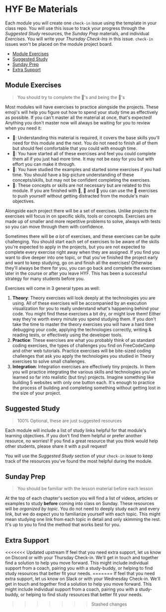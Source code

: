 # HYF Be Materials

Each module you will create one `check-in` issue using the template in your
class repo. You will use this issue to track your progress through the
_Suggested Study_ resources, the _Sunday Prep_ materials, and individual
_Exercises_. You will write your _Thursday Check-Ins_ in this issue. `check-in`
issues won't be placed on the module project board.

- [Module Exercises](#module-exercises)
- [Suggested Study](#suggested-study)
- [Sunday Prep](#sunday-prep)
- [Extra Support](#extra-support)

## Module Exercises

> You should try to complete the 🥚's and being the 🐣's

Most modules will have exercises to practice alongside the projects. These
emoji's will help you figure out how to spend your study time as effectively as
possible. If you can't master all the material at once, that's expected!
Anything you don't master now will always be waiting for you to review when you
need it:

- 🥚: Understanding this material is required, it covers the base skills you'll
  need for this module and the next. You do not need to finish all of them but
  should feel comfortable that you could with enough time.
- 🐣: You have started all of these exercises and feel you could complete them
  all if you just had more time. It may not be easy for you but with effort you
  can make it through.
- 🐥: You have studied the examples and started some exercises if you had time.
  You should have a big-picture understanding of these concepts/skills, but may
  not be confident completing the exercises.
- 🐔: These concepts or skills are not necessary but are related to this module.
  If you are finished with 🥚, 🐣 and 🐥 you can use the 🐔 exercises to push
  yourself without getting distracted from the module's main objectives.

Alongside each project there will be a set of exercises. Unlike projects the
exercises will focus in on specific skills, tools or concepts. Exercises are
made up of smaller and more repetitive problems to solve, always with tests so
you can move through them with confidence.

Sometimes there will be _a lot_ of exercises, and these exercises can be quite
challenging. You should start each set of exercises to be aware of the skills
you're expected to apply in the projects, but you are not expected to complete
every exercise right away when they are assigned. If you find you want to dive
deeper into one topic, or that you've finished the project early and want to
keep studying, go on and finish all the exercises! Otherwise they'll always be
there for you, you can go back and complete the exercises later in the course or
after you leave HYF. This has been a successful strategy for many students
before you.

Exercises will come in 3 general types as well:

1. **Theory**: Theory exercises will look deeply at the technologies you are
   using. All of these exercises will be accompanied by an execution
   visualization for you to really understand what's happening behind your code.
   You might find these exercises a bit dry, or might love them! Either way
   they're worth every minute you spend studying them. If you don't take the
   time to master the theory exercises you will have a hard time debugging your
   code, applying the technologies correctly, writing & reading tests, or
   effectively using the developer tools.
2. **Practice**: These exercises are what you probably think of as standard
   coding exercises, the types of challenges you find on FreeCodeCamp and other
   web tutorials. Practice exercises will be bite-sized coding challenges that
   ask you apply the technologies you studied in Theory exercises to solve small
   challenges.
3. **Integration**: Integration exercises are effectively tiny projects. In them
   you will practice integrating the various skills and technologies you've
   learned so far into realistic (but tiny) projects. Imagine something like
   building 5 websites with only one button each. It's enough to practice the
   process of building and completing something without getting lost in the size
   of your project.

## Suggested Study

> 100% Optional, these are just suggested resources

Each module will include a list of study links helpful for that module's
learning objectives. If you don't find them helpful or prefer another resource,
no worries! If you find a great resource that you think would help other
students, please share it with a pull request!

You will use the _Suggested Study_ section of your `check-in` issue to keep
track of the resources you've found the most helpful during the module.

## Sunday Prep

> You should be familiar with the lesson material before each lesson

At the top of each chapter's section you will find a list of videos, articles or
examples to study **before** coming into class on Sunday. These resources will
be _organized by topic_. You do not need to deeply study each and every link,
but we do expect you to familiarize yourself with each topic. This might mean
studying one link from each topic in detail and only skimming the rest. It's up
to you to find the method that works best for you.

## Extra Support

<<<<<<< Updated upstream If feel that you need extra support, let us know on
Discord or with your Thursday Check-in. We'll get in touch and together find a
solution to help you move forward. This might include individual support from a
coach, pairing you with a study-buddy, or helping to find study resources that
better fit your needs. ======= If feel that you need extra support, let us know
on Slack or with your Wednesday Check-in. We'll get in touch and together find a
solution to help you move forward. This might include individual support from a
coach, pairing you with a study-buddy, or helping to find study resources that
better fit your needs.

> > > > > > > Stashed changes
